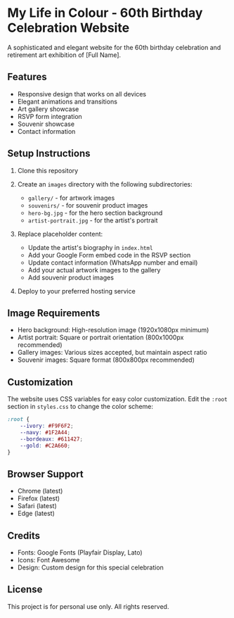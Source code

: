 # My Life in Colour - 60th Birthday Celebration Website

A sophisticated and elegant website for the 60th birthday celebration and retirement art exhibition of [Full Name].

## Features

- Responsive design that works on all devices
- Elegant animations and transitions
- Art gallery showcase
- RSVP form integration
- Souvenir showcase
- Contact information

## Setup Instructions

1. Clone this repository
2. Create an `images` directory with the following subdirectories:
   - `gallery/` - for artwork images
   - `souvenirs/` - for souvenir product images
   - `hero-bg.jpg` - for the hero section background
   - `artist-portrait.jpg` - for the artist's portrait

3. Replace placeholder content:
   - Update the artist's biography in `index.html`
   - Add your Google Form embed code in the RSVP section
   - Update contact information (WhatsApp number and email)
   - Add your actual artwork images to the gallery
   - Add souvenir product images

4. Deploy to your preferred hosting service

## Image Requirements

- Hero background: High-resolution image (1920x1080px minimum)
- Artist portrait: Square or portrait orientation (800x1000px recommended)
- Gallery images: Various sizes accepted, but maintain aspect ratio
- Souvenir images: Square format (800x800px recommended)

## Customization

The website uses CSS variables for easy color customization. Edit the `:root` section in `styles.css` to change the color scheme:

```css
:root {
    --ivory: #F9F6F2;
    --navy: #1F2A44;
    --bordeaux: #611427;
    --gold: #C2A660;
}
```

## Browser Support

- Chrome (latest)
- Firefox (latest)
- Safari (latest)
- Edge (latest)

## Credits

- Fonts: Google Fonts (Playfair Display, Lato)
- Icons: Font Awesome
- Design: Custom design for this special celebration

## License

This project is for personal use only. All rights reserved. 